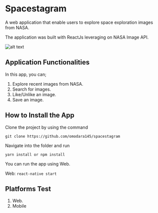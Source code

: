 # Spacestagram

A web application that enable users to explore space exploration images from NASA.

The application was built with ReactJs leveraging on NASA Image API.

![alt text](https://spacestagram-io.netlify.app/view.png)

## Application Functionalities

In this app, you can;
1. Explore recent images from NASA.
2. Search for images.
3. Like/Unlike an image.
4. Save an image.

## How to Install the App

Clone the project by using the command

`git clone https://github.com/omodara145/spacestagram`

Navigate into the folder and run

`yarn install or npm install`

You can run the app using Web.

Web: `react-native start`

## Platforms Test
1. Web.
2. Mobile
